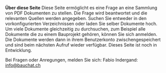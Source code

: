 **Über diese Seite**
Diese Seite ermöglicht es eine Frage an eine Sammlung von PDF Dokumenten zu stellen. Die Frage wird beantwortet und die relevanten Quellen werden angegeben. Suchen Sie entweder in den vorkonfigurierten Verzeichnissen oder laden Sie selber Dokumente hoch. Um viele Dokumente gleichzeitig zu durchsuchen, zum Beispiel alle Dokumente die zu einem Bauprojekt gehören, können Sie sich anmelden. Die Dokumente werden dann in ihrem Benutzerkonto zwischengespeichert und sind beim nächsten Aufruf wieder verfügbar.
Dieses Seite ist noch in Entwicklung.

Bei Fragen oder Anregungen, melden Sie sich:
Fabio Indergand: info@bauchat.ch
